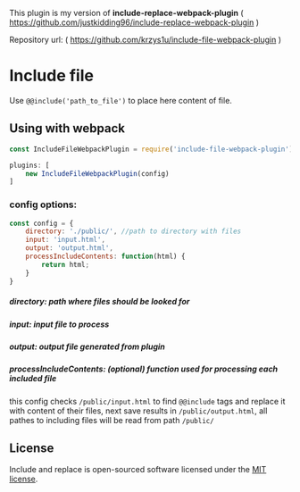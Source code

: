 This plugin is my version of **include-replace-webpack-plugin**
( https://github.com/justkidding96/include-replace-webpack-plugin )

Repository url:
( https://github.com/krzys1u/include-file-webpack-plugin )
# Include file
Use `@@include('path_to_file')` to place here content of file.

## Using with webpack

```js
const IncludeFileWebpackPlugin = require('include-file-webpack-plugin');

plugins: [
    new IncludeFileWebpackPlugin(config)
]
```

### config options:

```js
const config = {
    directory: './public/', //path to directory with files
    input: 'input.html',
    output: 'output.html',
    processIncludeContents: function(html) {
        return html;
    }
}
```

##### directory: path where files should be looked for
##### input: input file to process
##### output: output file generated from plugin
##### processIncludeContents: (optional) function used for processing each included file

this config checks `/public/input.html` to find `@@include` tags and replace it with content
of their files, next save results in `/public/output.html`, 
all pathes to including files will be read from path `/public/` 


## License
Include and replace is open-sourced software licensed under the [MIT license](http://opensource.org/licenses/MIT).
